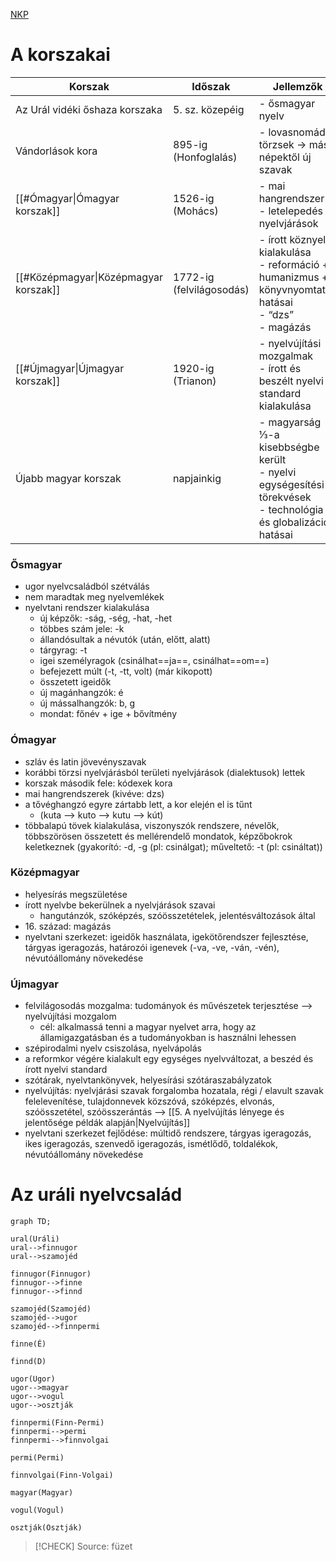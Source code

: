 
[NKP](https://www.nkp.hu/tankonyv/magyar_nyelv_11_nat2020/lecke_02_008)

# A korszakai

| Korszak                               | Időszak                  | Jellemzők                                                                                                        |
| ------------------------------------- | ------------------------ | ---------------------------------------------------------------------------------------------------------------- |
| Az Urál vidéki őshaza korszaka        | 5. sz. közepéig          | - ősmagyar nyelv                                                                                                 |
| Vándorlások kora                      | 895-ig (Honfoglalás)     | - lovasnomád törzsek → más népektől új szavak                                                                    |
| [[#Ómagyar\|Ómagyar korszak]]         | 1526-ig (Mohács)         | - mai hangrendszer<br>- letelepedés → nyelvjárások                                                               |
| [[#Középmagyar\|Középmagyar korszak]] | 1772-ig (felvilágosodás) | - írott köznyelv kialakulása<br>- reformáció + humanizmus + könyvnyomtatás hatásai<br>- “dzs”<br>- magázás       |
| [[#Újmagyar\|Újmagyar korszak]]       | 1920-ig (Trianon)        | - nyelvújítási mozgalmak<br>- írott és beszélt nyelvi standard kialakulása                                       |
| Újabb magyar korszak                  | napjainkig               | - magyarság ⅓-a kisebbségbe került<br>- nyelvi egységesítési törekvések<br>- technológia és globalizáció hatásai |

### Ősmagyar

- ugor nyelvcsaládból szétválás
- nem maradtak meg nyelvemlékek
- nyelvtani rendszer kialakulása
	- új képzők: -ság, -ség, -hat, -het
	- többes szám jele: -k
	- állandósultak a névutók (után, előtt, alatt)
	- tárgyrag: -t
	- igei személyragok (csinálhat==ja==, csinálhat==om==)
	- befejezett múlt (-t, -tt, volt) (már kikopott)
	- összetett igeidők
	- új magánhangzók: é
	- új mássalhangzók: b, g
	- mondat: főnév + ige + bővítmény

### Ómagyar

- szláv és latin jövevényszavak
- korábbi törzsi nyelvjárásból területi nyelvjárások (dialektusok) lettek
- korszak második fele: kódexek kora
- mai hangrendszerek (kivéve: dzs)
- a tővéghangzó egyre zártabb lett, a kor elején el is tűnt
	- (kuta —> kuto —> kutu —> kút)
- többalapú tövek kialakulása, viszonyszók rendszere, névelők, többszörösen összetett és mellérendelő mondatok, képzőbokrok keletkeznek (gyakorító: -d, -g (pl: csinálgat); műveltető: -t (pl: csináltat))

### Középmagyar

- helyesírás megszületése
- írott nyelvbe bekerülnek a nyelvjárások szavai
	- hangutánzók, szóképzés, szóösszetételek, jelentésváltozások által
- 16\. század: magázás
- nyelvtani szerkezet: igeidők használata, igekötőrendszer fejlesztése, tárgyas igeragozás, határozói igenevek (-va, -ve, -ván, -vén), névutóállomány növekedése

### Újmagyar

- felvilágosodás mozgalma: tudományok és művészetek terjesztése
	—> nyelvújítási mozgalom
	- cél: alkalmassá tenni a magyar nyelvet arra, hogy az államigazgatásban és a tudományokban is használni lehessen
- szépirodalmi nyelv csiszolása, nyelvápolás
- a reformkor végére kialakult egy egységes nyelvváltozat, a beszéd és írott nyelvi  standard
- szótárak, nyelvtankönyvek, helyesírási szótáraszabályzatok
- nyelvújítás: nyelvjárási szavak forgalomba hozatala, régi / elavult szavak felelevenítése, tulajdonnevek közszóvá, szóképzés, elvonás, szóösszetétel, szóösszerántás
	—> [[5. A nyelvújítás lényege és jelentősége példák alapján|Nyelvújítás]]
- nyelvtani szerkezet fejlődése: múltidő rendszere, tárgyas igeragozás, ikes igeragozás, szenvedő igeragozás, ismétlődő, toldalékok, névutóállomány növekedése

# Az uráli nyelvcsalád

```mermaid
graph TD;

ural(Uráli)
ural-->finnugor
ural-->szamojéd

finnugor(Finnugor)
finnugor-->finne
finnugor-->finnd

szamojéd(Szamojéd)
szamojéd-->ugor
szamojéd-->finnpermi

finne(É)

finnd(D)

ugor(Ugor)
ugor-->magyar
ugor-->vogul
ugor-->osztják

finnpermi(Finn-Permi)
finnpermi-->permi
finnpermi-->finnvolgai

permi(Permi)

finnvolgai(Finn-Volgai)

magyar(Magyar)

vogul(Vogul)

osztják(Osztják)

```

> [!CHECK] Source: füzet

